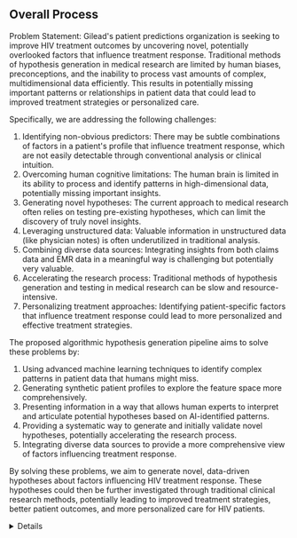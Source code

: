 ## Overall Process

Problem Statement: Gilead's patient predictions organization is seeking to improve HIV treatment outcomes by uncovering novel, potentially overlooked factors that influence treatment response. Traditional methods of hypothesis generation in medical research are limited by human biases, preconceptions, and the inability to process vast amounts of complex, multidimensional data efficiently. This results in potentially missing important patterns or relationships in patient data that could lead to improved treatment strategies or personalized care.

Specifically, we are addressing the following challenges:

1. Identifying non-obvious predictors: There may be subtle combinations of factors in a patient's profile that influence treatment response, which are not easily detectable through conventional analysis or clinical intuition.
2. Overcoming human cognitive limitations: The human brain is limited in its ability to process and identify patterns in high-dimensional data, potentially missing important insights.
3. Generating novel hypotheses: The current approach to medical research often relies on testing pre-existing hypotheses, which can limit the discovery of truly novel insights.
4. Leveraging unstructured data: Valuable information in unstructured data (like physician notes) is often underutilized in traditional analysis.
5. Combining diverse data sources: Integrating insights from both claims data and EMR data in a meaningful way is challenging but potentially very valuable.
6. Accelerating the research process: Traditional methods of hypothesis generation and testing in medical research can be slow and resource-intensive.
7. Personalizing treatment approaches: Identifying patient-specific factors that influence treatment response could lead to more personalized and effective treatment strategies.

The proposed algorithmic hypothesis generation pipeline aims to solve these problems by:

1. Using advanced machine learning techniques to identify complex patterns in patient data that humans might miss.
2. Generating synthetic patient profiles to explore the feature space more comprehensively.
3. Presenting information in a way that allows human experts to interpret and articulate potential hypotheses based on AI-identified patterns.
4. Providing a systematic way to generate and initially validate novel hypotheses, potentially accelerating the research process.
5. Integrating diverse data sources to provide a more comprehensive view of factors influencing treatment response.

By solving these problems, we aim to generate novel, data-driven hypotheses about factors influencing HIV treatment response. These hypotheses could then be further investigated through traditional clinical research methods, potentially leading to improved treatment strategies, better patient outcomes, and more personalized care for HIV patients.
<details>
```javascript
graph TD
    A[Data Preparation]:::dataPrep --> B[Feature Engineering]:::dataPrep
    B --> C[Predictive Model]:::model
    B --> I
    
    
    subgraph I[Main Loop fa:fa-sync]
        direction TB
        D[Synthetic Data Generation]:::dataGen --> E[Morphing Procedure]:::dataGen
        E --> F[Human Interface]:::interface
        F --> G[Hypothesis Collection]:::hypothesis
        G --> H[Hypothesis Validation]:::hypothesis
        H --> D
    end

    subgraph A[Data Preparation fa:fa-database]
        A1[Load CSV data]
        A2[Train-test split]
    end

    subgraph B[Feature Engineering fa:fa-cogs]
        B1[engineer_features function]
    end

    subgraph C[Predictive Model fa:fa-brain]
        C1[XGBClassifier]
        C2[Model training]
    end

    subgraph D[Synthetic Data Generation fa:fa-robot]
        D1[VAE class]
        D2[VAE training]
    end

    subgraph E[Morphing Procedure fa:fa-magic]
        E1[morph_profile function]
    end

    subgraph F[Human Interface fa:fa-user-circle]
        F1[Streamlit app]
        F2[display_profiles function]
    end

    subgraph G[Hypothesis Collection fa:fa-lightbulb]
        G1[SQLite database]
        G2[save_hypothesis function]
    end

    subgraph H[Hypothesis Validation fa:fa-check-circle]
        H1[validate_hypothesis function]
        H2[Statistical testing]
    end
	C --> E

    classDef dataPrep fill:#8DD6F9,stroke:#212121,stroke-width:2px,rx:10,ry:10;
    classDef model fill:#FAB518,stroke:#212121,stroke-width:2px,rx:10,ry:10;
    classDef dataGen fill:#5EC5F7,stroke:#212121,stroke-width:2px,rx:10,ry:10;
    classDef interface fill:#28B1F5,stroke:#212121,stroke-width:2px,rx:10,ry:10;
    classDef hypothesis fill:#098CBB,stroke:#212121,stroke-width:2px,rx:10,ry:10;

    style I fill:#F2F2F2,stroke:#212121,stroke-width:2px,rx:10,ry:10;
```
</details>

**Rendered Graph:**
![[Pasted image 20240814111059.png]]



## Data Preparation

The foundation of our algorithmic hypothesis generation pipeline is robust and comprehensive data preparation. For this POC focusing on HIV treatment response, we'll need to carefully curate, clean, and integrate data from multiple sources. Here's a detailed breakdown of the data preparation process:

1. Data Sources:
   a. Claims Data: This will include medical claims and pharmacy claims.
   b. Electronic Medical Records (EMR): This will include lab results, vital signs, and simplified clinical notes.

2. Data Extraction and Integration

	a. Claims Data Extraction:
	   - Identify relevant claims databases (e.g., medical claims, pharmacy claims)
	   - Define the time period for data extraction (e.g., last 3 years)
	   - Extract the following key elements:
	     * Patient identifiers (using anonymized IDs)
	     * Diagnosis codes (ICD-10)
	     * Procedure codes (CPT, HCPCS)
	     * Prescription drug information (NDC codes)
	     * Service dates
	     * Provider information
	     * Cost data
	
	b. EMR Data Extraction:
	   - Identify relevant EMR systems
	   - Extract the following key elements:
	     * Patient identifiers (using anonymized IDs matching claims data)
	     * Laboratory results (focusing on HIV-related tests like CD4 count, viral load)
	     * Vital signs
	     * Medication lists
	     * Allergies
	     * Simplified clinical notes (if available)
	     * Encounter dates
	
	c. Data Integration:
	   - Create a master patient index using anonymized patient identifiers
	   - Perform a deterministic match between claims and EMR data using the patient identifiers
	   - Reconcile discrepancies in demographic information across sources
	   - Create a timeline of events for each patient, incorporating:
	     * Diagnosis dates
	     * Treatment initiation and changes
	     * Lab test dates and results
	     * Prescription fill dates
	   - Aggregate multiple records per patient into a single, comprehensive patient profile
	
	d. Data Standardization:
	   - Standardize coding systems across data sources (e.g., ensure consistent use of ICD-10 codes)
	   - Normalize units of measurement for lab results
	   - Create consistent categories for variables like race/ethnicity across sources
	
	e. Data Quality Checks:
	   - Identify and handle duplicate records
	   - Check for logical inconsistencies (e.g., procedures occurring before diagnosis dates)
	   - Verify completeness of critical fields
	   - Assess the proportion of missing data for each variable
	
	f. Privacy and Security Measures:
	   - Ensure all directly identifiable information is removed or encrypted
	   - Implement data access controls
	   - Maintain an audit trail of all data handling processes
	
	g. Documentation:
	   - Document all data sources, extraction methods, and integration procedures
	   - Create a detailed data dictionary for the integrated dataset
	   - Note any limitations or potential biases in the integrated data
	This process creates a rich, longitudinal dataset for each patient, combining the comprehensive coverage of claims data with the clinical detail of EMR data. The integrated dataset will serve as the foundation for our subsequent analysis and hypothesis generation, providing a holistic view of each patient's HIV treatment journey.

3. Data Cleaning and Preprocessing:
   - Handle missing data: We use median imputation for numeric features. For categorical features, we treat missing values as a separate category.
   - Encode categorical variables: We use one-hot encoding for categorical features.
   - Text preprocessing: For this POC, we use a simple bag-of-words approach. In a more advanced implementation, we could use more sophisticated NLP techniques.
   - Feature scaling: We standardize numeric features to ensure all features are on the same scale.

4. Feature Engineering:
   - Create derived features: For example, we could create a feature for "time since diagnosis" or "number of medication changes".
   - Temporal features: Create features that capture changes over time, such as rate of change in CD4 count.

5. Target Variable Definition:
   - For this POC, we define treatment success as achieving viral suppression (viral load < 200 copies/mL).

6. Data Splitting:
   - We split the data into training (80%) and testing (20%) sets, stratified by the target variable.

7. Data Validation:
   - Check for data quality issues: Look for outliers, inconsistent values, etc.
   - Verify data distributions: Ensure the distributions of key variables make sense clinically.

8. Privacy and Security:
   - Ensure all data is de-identified.
   - Implement necessary security measures to protect sensitive health information.

9. Documentation:
   - Document all data preparation steps, including any assumptions made and rationale for decisions.
   - Create a data dictionary that explains all variables in the final dataset.

This data preparation process creates a clean, structured dataset that captures a comprehensive view of each patient's health status and treatment history. It forms the foundation for our predictive model and synthetic data generation, enabling us to explore complex patterns in the data that might influence HIV treatment response.

In a full implementation, we would work closely with clinical experts to refine this process, potentially including additional relevant features or more sophisticated preprocessing techniques. We would also implement more robust data quality checks and validation procedures to ensure the integrity of our analysis.
## Feature Engineering

Feature engineering is a critical step in our process, where we transform raw data into meaningful inputs for our predictive model and hypothesis generation pipeline. The goal is to create features that capture clinically relevant aspects of a patient's health status, treatment history, and potential factors influencing treatment response.

1. Temporal Features:
   a. Time since diagnosis: Calculate the duration between HIV diagnosis date and current date.
   b. Treatment duration: Compute the length of time on current treatment regimen.
   c. Rate of change in key lab values:
      - CD4 count slope over the past 6 months, 1 year, and since diagnosis
      - Viral load trajectory (e.g., time to achieve viral suppression, frequency of "blips")
   d. Medication adherence proxy: Calculate the proportion of days covered (PDC) based on prescription fill data.
   e. Healthcare utilization patterns: Create features representing frequency of clinic visits, hospitalizations, or emergency department use over time.

2. Treatment History Features:
   a. Number of regimen changes: Count the number of times a patient's antiretroviral therapy (ART) regimen has been modified.
   b. Previous treatment responses: Create binary indicators for success/failure of past regimens.
   c. Drug class exposure: Generate binary flags for exposure to different classes of antiretroviral drugs (e.g., NRTIs, NNRTIs, PIs, INSTIs).
   d. Cumulative drug exposure: Calculate total duration of exposure to each drug class.

3. Comorbidity Features:
   a. Charlson Comorbidity Index: Calculate this standardized score based on ICD-10 codes.
   b. HIV-specific comorbidities: Create binary indicators for common HIV-related conditions (e.g., lipodystrophy, cardiovascular disease, renal impairment).
   c. Mental health status: Derive indicators for diagnoses like depression or anxiety, and their treatment status.
   d. Substance use: Generate features indicating presence and severity of substance use disorders.

4. Socioeconomic and Demographic Features:
   a. Insurance stability: Create a feature representing changes in insurance status over time.
   b. Socioeconomic status proxy: Use zip code level data to estimate income level or deprivation index.
   c. Age at diagnosis: Calculate the patient's age when first diagnosed with HIV.

5. Treatment Complexity Features:
   a. Pill burden: Calculate the total number of pills prescribed daily.
   b. Dosing frequency: Create a feature representing how many times per day medications are taken.
   c. Drug-drug interaction potential: Develop a score based on the number and severity of potential interactions in the current regimen.

6. Lab Value Features:
   a. Baseline CD4 and viral load: Capture these values at treatment initiation.
   b. CD4/CD8 ratio: Calculate this ratio, which is associated with immune activation.
   c. Other relevant lab values: Create features for liver function tests, kidney function, lipid profiles, etc.

7. Text-Derived Features:
   a. Side effect mentions: Use natural language processing on clinical notes to count mentions of side effects.
   b. Sentiment analysis: Attempt to capture patient sentiment or physician concerns from clinical notes.

8. Genetic Features (if available):
   a. HLA-B*5701 status: Create a binary indicator for this genetic marker associated with abacavir hypersensitivity.
   b. HIV subtype: Generate categorical features for different HIV subtypes.

9. Interaction Terms:
   a. Age * Comorbidity index: Capture how comorbidities might differently affect older vs. younger patients.
   b. Drug class * Time on treatment: Explore if certain drug classes have different effectiveness over time.

10. Dimensionality Reduction:
    a. Principal Component Analysis (PCA): Apply PCA to groups of related features (e.g., lab values) to capture most of the variance in fewer dimensions.
    b. Autoencoder latent space: For high-dimensional data like prescription history, use an autoencoder to create a lower-dimensional representation.

11. Feature Selection:
    a. Correlation analysis: Identify and potentially remove highly correlated features.
    b. Feature importance from tree-based models: Use random forests to rank features by importance.
    c. L1 regularization: Apply Lasso regression to automatically select relevant features.

12. Normalization and Scaling:
    a. Standardization: Apply z-score normalization to numerical features.
    b. Log transformation: Apply to heavily skewed features like viral load.

Throughout this process, it's crucial to:
- Collaborate closely with HIV clinicians to ensure features are clinically meaningful.
- Document all feature engineering steps and rationale.
- Validate engineered features against clinical knowledge.
- Be mindful of potential biases introduced in feature engineering.
- Consider the interpretability of features, especially for hypothesis generation.

This comprehensive feature engineering process aims to capture the complexity of HIV treatment response, creating a rich set of inputs for our predictive model and hypothesis generation pipeline. The goal is to enable the discovery of non-obvious patterns and relationships that could lead to novel hypotheses about factors influencing HIV treatment outcomes.
## Predictive Model

The predictive model is a crucial component of our hypothesis generation pipeline. It will learn patterns from our engineered features to predict HIV treatment response. This model will not only serve as a predictive tool but also as a basis for generating synthetic patient profiles and identifying important features for hypothesis generation.

1. Model Selection:
   For this task, we'll use an ensemble of models to capture different aspects of the data:

   a. Gradient Boosting Machine (GBM): 
      - Primary model (e.g., XGBoost or LightGBM)
      - Excellent at handling non-linear relationships and interactions
      - Provides feature importance scores

   b. Random Forest:
      - Complementary tree-based model
      - Less prone to overfitting compared to single decision trees
      - Offers an alternative measure of feature importance

   c. Logistic Regression with L1 regularization:
      - Provides a linear baseline
      - Offers easily interpretable coefficients
      - L1 regularization performs feature selection

2. Target Variable:
   - Define treatment success as achieving viral suppression (viral load < 200 copies/mL) within 6 months of treatment initiation or change
   - This creates a binary classification problem

3. Model Training:

   a. Data Splitting:
      - Use 70% of data for training, 15% for validation, and 15% for final testing
      - Ensure stratification by the target variable and key demographic factors

   b. Cross-Validation:
      - Implement 5-fold cross-validation on the training set
      - Use stratified sampling to maintain class balance in each fold

   c. Hyperparameter Tuning:
      - Use Bayesian optimization for hyperparameter tuning
      - Optimize for area under the ROC curve (AUC-ROC)
      - Key parameters to tune:
        * GBM: learning rate, max depth, min child weight, subsample ratio
        * Random Forest: number of trees, max depth, min samples per leaf
        * Logistic Regression: regularization strength

   d. Ensemble Method:
      - Use a simple weighted average of the three models' predictions
      - Optimize weights on the validation set

4. Model Evaluation:

   a. Performance Metrics:
      - AUC-ROC as the primary metric
      - Also report accuracy, precision, recall, and F1-score
      - Calculate confidence intervals for each metric using bootstrap resampling

   b. Calibration:
      - Assess calibration using reliability diagrams
      - Apply Platt scaling if necessary to improve probability estimates

   c. Subgroup Analysis:
      - Evaluate model performance across different patient subgroups (e.g., by age, gender, race)
      - Identify any disparities in predictive accuracy

5. Feature Importance:

   a. Global Feature Importance:
      - Use SHAP (SHapley Additive exPlanations) values to quantify feature importance
      - Compare with built-in feature importance measures from GBM and Random Forest

   b. Local Feature Importance:
      - Generate SHAP force plots for individual predictions to understand local feature effects

   c. Feature Interactions:
      - Use SHAP interaction values to identify important feature interactions

6. Model Interpretability:

   a. Partial Dependence Plots:
      - Create partial dependence plots for top features to visualize their effect on predictions

   b. Individual Conditional Expectation (ICE) Plots:
      - Use ICE plots to examine how predictions change for individual patients as a feature varies

   c. Global Surrogate Models:
      - Train interpretable models (e.g., decision trees) to approximate the complex model's behavior

7. Fairness and Bias Assessment:

   a. Disparate Impact Analysis:
      - Check for unfair bias across protected groups (e.g., race, gender)

   b. Equalized Odds:
      - Assess whether the model has similar false positive and false negative rates across groups

8. Model Monitoring and Updating:

   a. Drift Detection:
      - Implement mechanisms to detect data drift and model performance degradation over time

   b. Periodic Retraining:
      - Set up a process for regular model retraining with new data

9. Documentation:

   a. Model Card:
      - Create a model card documenting model details, performance, limitations, and intended use

   b. Reproducibility:
      - Ensure all model training steps are documented and reproducible

This predictive model serves as the foundation for our hypothesis generation pipeline. By accurately predicting treatment response and providing insights into feature importance and interactions, it will guide the generation of synthetic patient profiles and help focus our hypothesis generation efforts on the most promising areas. The emphasis on interpretability and fairness ensures that the model's insights can be translated into clinically meaningful hypotheses while minimizing the risk of perpetuating or introducing biases.
## Synthetic Data Generation

Synthetic data generation is a crucial component of our hypothesis generation pipeline. It allows us to explore the feature space more comprehensively and generate novel patient profiles that can lead to new insights. For this task, we'll use a Variational Autoencoder (VAE) with some specific modifications to suit our needs.

1. Variational Autoencoder (VAE) Architecture:

   a. Encoder Network:
      - Input layer: Dimensionality matching our feature set
      - Hidden layers: 2-3 dense layers with ReLU activation
      - Output layer: Two separate outputs for mean and log-variance of the latent space

   b. Latent Space:
      - Dimension: Start with 32 dimensions, adjust based on performance
      - Reparameterization trick for backpropagation

   c. Decoder Network:
      - Input: Latent space representation
      - Hidden layers: 2-3 dense layers with ReLU activation
      - Output layer: Matching input dimensionality, with appropriate activations for different feature types

2. Training Process:

   a. Loss Function:
      - Reconstruction loss: Mean squared error for continuous features, binary cross-entropy for categorical features
      - KL divergence loss: To ensure latent space follows a standard normal distribution
      - Total loss: Weighted sum of reconstruction loss and KL divergence

   b. Training Data:
      - Use the same training set as the predictive model
      - Normalize continuous features to [0,1] range

   c. Training Procedure:
      - Use Adam optimizer
      - Implement KL annealing to improve early training stability
      - Use early stopping based on validation set performance

3. Conditional VAE Modification:

   - Extend the VAE to a Conditional VAE (CVAE) by incorporating treatment response as a condition
   - This allows generation of synthetic patients with specific treatment outcomes

4. Latent Space Exploration:

   a. Interpolation:
      - Generate new samples by interpolating between existing patient representations in latent space

   b. Extrapolation:
      - Cautiously explore regions slightly outside the observed data distribution

5. Quality Assurance:

   a. Distribution Matching:
      - Compare distributions of key features in real and synthetic data using KS test
      - Visualize distributions using kernel density estimation plots

   b. Correlation Structure:
      - Ensure correlation matrix of synthetic data matches that of real data

   c. Clinical Plausibility:
      - Have clinical experts review a sample of synthetic profiles for plausibility

6. Diversity and Novelty:

   a. Measure diversity of generated samples using metrics like:
      - Latent space coverage
      - Unique attribute combinations

   b. Assess novelty by quantifying the proportion of generated profiles that don't closely match any real patients

7. Privacy Preservation:

   a. Differential Privacy:
      - Implement differential privacy techniques in the training process to prevent memorization of individual patients

   b. Membership Inference Attacks:
      - Test the model's vulnerability to membership inference attacks

8. Synthetic Data Augmentation:

   a. Generate a large pool of synthetic patients (e.g., 10x the original dataset size)

   b. Use the predictive model to assign treatment response probabilities to synthetic patients

9. Feature Importance Alignment:

   a. Compare feature importance in the predictive model between real and synthetic data
   
   b. Fine-tune the VAE if necessary to better capture important feature relationships

10. Morphing Procedure:

    a. Implement a gradient-based method in latent space to modify synthetic profiles towards better/worse predicted outcomes
    
    b. Ensure morphed profiles remain on the learned data manifold

11. Documentation:

    a. Document all hyperparameters and architectural decisions
    
    b. Create a detailed guide on how to use the synthetic data generator

12. Ethical Considerations:

    a. Assess potential biases in the synthetic data
    
    b. Consider the ethical implications of generating synthetic patient profiles

This synthetic data generation process allows us to create a diverse set of realistic patient profiles that we can use for hypothesis generation. By exploring the latent space and morphing synthetic profiles, we can identify patterns and relationships that might not be apparent in the original dataset alone. 

The key advantages of this approach include:
1. Ability to generate more diverse patient profiles than exist in our original dataset
2. Potential to uncover rare but important feature combinations
3. Privacy preservation, as we're working with synthetic rather than real patient data
4. Flexibility to generate patients with specific characteristics for targeted exploration

However, it's crucial to constantly validate the clinical plausibility of the synthetic data and to be aware of any biases or limitations in the generation process. The synthetic data should be seen as a tool for hypothesis generation, not as a replacement for real patient data in final analyses or decision-making.

## Morphing Procedure

The morphing procedure is a critical component of our hypothesis generation pipeline. It allows us to generate pairs of synthetic patient profiles that differ in their predicted treatment outcomes while remaining as similar as possible in other aspects. This process helps identify the key factors that influence treatment response.

1. Gradient-Based Morphing in Latent Space:

   a. Start with a synthetic patient profile x generated by the VAE
   b. Encode x into the latent space representation z
   c. Calculate the gradient of the predictive model output with respect to z:
      ∇z = ∂m(decode(z)) / ∂z
      where m is our predictive model and decode is the VAE's decoder
   d. Update z in the direction of the gradient:
      z' = z + α * ∇z
      where α is a small step size
   e. Decode z' back to feature space to get the morphed profile x'

2. Constraint Enforcement:

   a. Implement constraints to ensure morphed profiles remain realistic:
      - Boundary constraints: Keep continuous features within observed ranges
      - Categorical constraints: Ensure categorical features remain valid
      - Correlation constraints: Maintain realistic relationships between features

   b. Project morphed profiles back onto the data manifold:
      - Use the VAE's decoder to ensure morphed profiles are consistent with learned data distribution

3. Similarity Preservation:

   a. Implement a similarity metric in feature space:
      - Use a combination of L2 distance for continuous features and Hamming distance for categorical features

   b. Add a similarity term to the morphing objective:
      - Balance between changing the predicted outcome and maintaining similarity to the original profile

4. Iterative Morphing:

   a. Perform morphing in small steps, checking constraints and similarity at each step
   b. Continue until a target change in predicted outcome is achieved or maximum number of steps is reached

5. Bidirectional Morphing:

   a. For each starting profile, generate two morphed profiles:
      - One with increased predicted treatment success
      - One with decreased predicted treatment success

6. Diversity in Morphing:

   a. Start with a diverse set of initial profiles to explore different regions of the feature space
   b. Implement stochastic elements in the morphing process to generate diverse outcomes

7. Feature Importance Integration:

   a. Use feature importance scores from the predictive model to guide the morphing process
   b. Allow larger changes in more important features and smaller changes in less important ones

8. Clinical Plausibility Checks:

   a. Implement rule-based checks to ensure clinical plausibility of morphed profiles
   b. Have clinical experts periodically review samples of morphed pairs

9. Morphing in Feature Subspaces:

   a. Implement the ability to morph only within specific feature subspaces (e.g., only lab values or only treatment history)
   b. This allows for more targeted exploration of hypotheses

10. Counterfactual Explanations:

    a. For each morphed pair, generate a counterfactual explanation:
       "Profile A would have a better predicted outcome if features X, Y, and Z changed to values P, Q, and R respectively"

11. Morphing Magnitude Control:

    a. Implement controls to adjust the magnitude of changes in the morphing process
    b. Allow for both subtle and more dramatic morphing to explore different scales of effects

12. Parallel Morphing:

    a. Implement parallel processing to generate multiple morphed pairs simultaneously
    b. This increases the efficiency of the hypothesis generation process

13. Morphing Validation:

    a. Verify that morphed profiles indeed have the intended change in predicted outcome
    b. Check that morphed profiles are still classified as realistic by the VAE

14. Documentation and Visualization:

    a. For each morphed pair, document:
       - Initial and final predicted outcomes
       - Key features that changed
       - Magnitude of changes

    b. Develop visualizations to highlight differences between original and morphed profiles

15. Ethical Considerations:

    a. Ensure the morphing process doesn't introduce or amplify biases
    b. Be cautious about morphing sensitive attributes (e.g., race, gender)

This morphing procedure allows us to generate pairs of patient profiles that differ in their predicted treatment outcomes while remaining similar in other aspects. By examining these pairs, we can identify the key factors that influence treatment response and generate novel hypotheses.

The procedure is designed to be flexible, allowing for various types of exploration:
- Gradual vs. dramatic changes
- Changes in specific feature subsets
- Exploration of different regions of the feature space

By combining this morphing procedure with human expert interpretation, we create a powerful tool for generating novel, data-driven hypotheses about factors influencing HIV treatment response. These hypotheses can then be further investigated through traditional clinical research methods, potentially leading to improved treatment strategies and better patient outcomes.
## Human Interface

The Human Interface is a crucial component of our hypothesis generation pipeline, serving as the bridge between the AI-generated insights and human expertise. This interface allows clinical experts to interpret the patterns identified by our models and articulate potential hypotheses.

1. User-Friendly Dashboard:

   a. Web-based interface accessible via secure login
   b. Responsive design for use on various devices (desktop, tablet)
   c. Intuitive navigation with clear section demarcations

2. Profile Comparison View:

   a. Side-by-side display of original and morphed patient profiles
   b. Visual highlighting of key differences between profiles
   c. Interactive elements allowing users to hover over features for more details

3. Feature Importance Visualization:

   a. Bar charts or waterfall plots showing top features contributing to the change in predicted outcome
   b. Option to switch between global and local feature importance views

4. Clinical Summary Generation:

   a. AI-generated clinical summaries for each profile in natural language
   b. Highlighting of key changes between original and morphed profiles

5. Hypothesis Input Mechanism:

   a. Free-text input field for experts to articulate hypotheses
   b. Structured input options for categorizing hypotheses (e.g., by feature category)
   c. Option to link hypotheses to specific feature changes

6. Collaborative Features:

   a. Ability to share and discuss specific profile pairs with other experts
   b. Comment threading for ongoing discussions about particular hypotheses

7. Hypothesis Management:

   a. List view of all generated hypotheses with sorting and filtering options
   b. Tagging system for categorizing and organizing hypotheses
   c. Voting or rating system for hypotheses to surface the most promising ones

8. Exploratory Tools:

   a. Ability to request additional morphed profiles with specific characteristics
   b. Interactive plots (e.g., partial dependence plots) for exploring feature effects

9. Educational Resources:

   a. Integrated glossary of terms and feature definitions
   b. Quick-access clinical guidelines relevant to HIV treatment

10. Feedback Mechanism:

    a. Option for users to flag unrealistic or clinically implausible profiles
    b. Ability to provide general feedback on the system's usability and usefulness

11. Hypothesis Validation Preview:

    a. Preliminary statistical checks on generated hypotheses
    b. Visualization of hypothesis support in the original dataset

12. User Activity Tracking:

    a. Logging of user interactions for improving the system
    b. Personal dashboard showing each user's contribution history

13. Customization Options:

    a. Ability to adjust the complexity of displayed information
    b. Customizable alerts for new hypotheses in specific areas of interest

14. Export Functionality:

    a. Option to export hypotheses, profile comparisons, and visualizations
    b. Integration with common research tools (e.g., REDCap, EndNote)

15. Accessibility Features:

    a. Compliance with Web Content Accessibility Guidelines (WCAG)
    b. Color schemes suitable for color-blind users

16. Mobile Companion App:

    a. Simplified version of the interface for mobile devices
    b. Push notifications for new hypotheses or discussion updates

17. Onboarding and Tutorial:

    a. Interactive tutorial for new users
    b. Contextual help and tooltips throughout the interface

18. Security and Privacy:

    a. Secure, encrypted connections (HTTPS)
    b. Role-based access control
    c. Audit logs for all data access and modifications

19. Integration with Existing Systems:

    a. Single sign-on (SSO) with institutional credentials
    b. API for potential integration with electronic health record systems

20. Performance Optimization:

    a. Efficient loading of profile data and visualizations
    b. Caching mechanisms to improve response times

This Human Interface is designed to facilitate the critical process of translating AI-generated insights into clinically meaningful hypotheses. It provides a collaborative, user-friendly environment for clinical experts to explore the data, articulate their insights, and collectively generate and refine hypotheses about factors influencing HIV treatment response.

The interface strikes a balance between providing comprehensive information and maintaining ease of use. It empowers users to leverage their clinical expertise in interpreting the AI-generated comparisons, while also providing tools to help manage and organize the hypotheses generated.

By fostering a collaborative environment and providing intuitive tools for exploration and hypothesis articulation, this interface aims to maximize the potential for generating novel, clinically relevant hypotheses that can drive future research and improve HIV treatment outcomes.
## Hypothesis Collection

The Hypothesis Collection component is crucial for capturing, organizing, and preparing the hypotheses generated through our AI-assisted process for further evaluation and potential clinical investigation.

1. Structured Hypothesis Capture:

   a. Standardized format for hypothesis submission:
      - Hypothesis statement
      - Rationale
      - Relevant features
      - Expected effect direction
      - Confidence level (as assessed by the proposing expert)

   b. Guided input process to ensure completeness of submissions

2. Automated Tagging System:

   a. Use natural language processing to automatically tag hypotheses with relevant keywords
   b. Categorize hypotheses by type (e.g., treatment-related, patient characteristic, behavioral)
   c. Link hypotheses to relevant medical concepts using a standardized ontology (e.g., SNOMED CT)

3. Duplication Detection:

   a. Implement similarity scoring between new and existing hypotheses
   b. Alert users to potential duplicates during submission
   c. Provide option to link similar hypotheses or merge duplicates

4. Hypothesis Versioning:

   a. Maintain a version history for each hypothesis
   b. Allow for hypothesis refinement and evolution over time
   c. Track the lineage of hypotheses that build upon or modify earlier ones

5. Collaborative Refinement:

   a. Enable commenting and discussion on individual hypotheses
   b. Allow for collaborative editing of hypotheses
   c. Implement a peer review process for hypothesis validation

6. Prioritization Mechanism:

   a. Expert voting system to surface promising hypotheses
   b. Algorithmic scoring based on:
      - Strength of supporting data from the synthetic profiles
      - Novelty compared to existing medical knowledge
      - Potential impact on treatment outcomes
   c. Combine expert votes and algorithmic scores for overall prioritization

7. Evidence Linking:

   a. Automatically link hypotheses to relevant synthetic patient profiles
   b. Allow manual linking to external evidence (e.g., published literature)
   c. Track accumulating evidence for/against each hypothesis over time

8. Hypothesis Clustering:

   a. Use machine learning techniques to cluster related hypotheses
   b. Visualize hypothesis clusters to identify broader themes or research areas

9. Integration with External Databases:

   a. Cross-reference hypotheses with clinical trial databases
   b. Link to relevant sections of treatment guidelines
   c. Connect to PubMed for related literature

10. Hypothesis Export:

    a. Generate formatted hypothesis reports for stakeholders
    b. Provide API access for integration with other research tools
    c. Create data extracts for statistical analysis software

11. Audit Trail:

    a. Track the full lifecycle of each hypothesis
    b. Record all interactions, modifications, and evaluations
    c. Maintain a log of who accessed each hypothesis and when

12. Privacy and Access Control:

    a. Implement role-based access to hypothesis data
    b. Allow hypothesis creators to control visibility and editing rights
    c. Ensure compliance with relevant data protection regulations

13. Notification System:

    a. Alert relevant experts when new hypotheses are submitted in their area of expertise
    b. Notify hypothesis creators of new comments, evaluations, or related evidence

14. Hypothesis Challenge Framework:

    a. Allow experts to formally challenge hypotheses
    b. Structured process for presenting contrary evidence or alternative explanations
    c. Mechanism for resolving or synthesizing conflicting hypotheses

15. Integration with Validation Pipeline:

    a. Flag hypotheses ready for formal statistical validation
    b. Track hypotheses through the validation process
    c. Update hypothesis status based on validation results

16. Visualization Tools:

    a. Network diagrams showing relationships between hypotheses
    b. Timeline views of hypothesis evolution and supporting evidence
    c. Heatmaps of hypothesis clusters and research focus areas

17. Natural Language Generation:

    a. Automatically generate plain-language summaries of hypotheses
    b. Create draft abstracts for promising hypotheses to speed up research proposal development

18. Continuous Learning:

    a. Feed validated hypotheses back into the AI model to improve future generations
    b. Track patterns in successful vs. unsuccessful hypotheses to guide future exploration

19. Ethical Review Integration:

    a. Flag hypotheses that may require ethical review (e.g., those involving vulnerable populations)
    b. Integrate with institutional review board (IRB) submission processes

20. Performance Metrics:

    a. Track key metrics like hypothesis generation rate, validation rate, and eventual clinical impact
    b. Provide dashboards for project managers and stakeholders to monitor progress

This Hypothesis Collection system serves as a crucial bridge between the AI-assisted generation of ideas and their eventual testing in clinical settings. It provides a structured, collaborative environment for capturing, refining, and prioritizing hypotheses, ensuring that the most promising ideas are efficiently moved forward in the research pipeline. By integrating with existing knowledge bases and providing tools for evaluation and refinement, this system aims to accelerate the translation of data-driven insights into clinically relevant research questions and, ultimately, improved HIV treatment strategies.

## Hypothesis Validation

The Hypothesis Validation component is crucial for rigorously assessing the generated hypotheses, determining their statistical significance, and evaluating their potential clinical relevance. This stage bridges the gap between AI-generated insights and evidence-based clinical research.

1. Initial Statistical Screening:

   a. Automated statistical tests:
      - Chi-square tests for categorical variables
      - T-tests or Mann-Whitney U tests for continuous variables
      - Logistic regression for multivariate relationships
   b. Multiple hypothesis testing correction (e.g., Bonferroni, False Discovery Rate)
   c. Power analysis to determine if sample size is sufficient for reliable testing

2. Advanced Statistical Modeling:

   a. Develop more complex models to test hypotheses:
      - Multivariate logistic regression
      - Cox proportional hazards models for time-to-event data
      - Mixed-effects models for longitudinal data
   b. Include relevant covariates and potential confounders
   c. Test for interaction effects suggested in the hypotheses

3. Causal Inference Techniques:

   a. Implement causal inference methods where appropriate:
      - Propensity score matching
      - Instrumental variable analysis
      - Difference-in-differences analysis
   b. Assess the potential for unmeasured confounding
   c. Conduct sensitivity analyses to test robustness of findings

4. Machine Learning-Based Validation:

   a. Use feature importance measures from the predictive model to support hypotheses
   b. Implement model-agnostic interpretation techniques (e.g., SHAP values)
   c. Develop specialized models to test specific hypotheses

5. Subgroup Analysis:

   a. Test hypotheses within relevant patient subgroups
   b. Investigate potential heterogeneous treatment effects
   c. Assess consistency of findings across different populations

6. External Data Validation:

   a. Where possible, test hypotheses on external datasets
   b. Collaborate with other institutions to access additional data for validation
   c. Compare findings with published literature and ongoing clinical trials

7. Simulation Studies:

   a. Develop simulation models based on hypotheses
   b. Use simulations to explore potential long-term impacts
   c. Conduct sensitivity analyses to identify key drivers of outcomes

8. Bias and Confounding Assessment:

   a. Systematically evaluate potential sources of bias
   b. Conduct formal bias analysis where appropriate
   c. Assess the impact of unmeasured confounders through sensitivity analysis

9. Clinical Relevance Evaluation:

   a. Engage clinical experts to assess the practical significance of findings
   b. Evaluate effect sizes in the context of clinically meaningful differences
   c. Consider potential implications for treatment guidelines

10. Reproducibility Checks:

    a. Implement internal cross-validation procedures
    b. Provide detailed documentation of all analysis steps
    c. Make code and (synthetic) data available for independent verification

11. Visualization of Results:

    a. Create clear, intuitive visualizations of key findings
    b. Develop interactive plots to explore relationships in the data
    c. Generate forest plots for subgroup analyses

12. Uncertainty Quantification:

    a. Calculate and report confidence intervals for all effect estimates
    b. Conduct sensitivity analyses to assess robustness of findings
    c. Implement Bayesian methods to quantify uncertainty where appropriate

13. Hypothesis Refinement:

    a. Based on initial results, refine hypotheses if necessary
    b. Identify additional data needs for more comprehensive testing
    c. Suggest modifications to improve clinical relevance or statistical power

14. Prioritization for Further Research:

    a. Develop a scoring system based on statistical significance, effect size, and clinical relevance
    b. Rank hypotheses for potential follow-up in clinical studies
    c. Identify hypotheses that may warrant immediate clinical attention

15. Integration with Existing Knowledge:

    a. Conduct systematic literature reviews for related evidence
    b. Use meta-analytic techniques to combine new findings with existing studies
    c. Assess how new findings fit within or challenge current clinical paradigms

16. Ethical Considerations:

    a. Evaluate potential ethical implications of validated hypotheses
    b. Assess for any unintended consequences or potential harms
    c. Consider health equity implications of findings

17. Translational Potential Assessment:

    a. Evaluate the potential for findings to lead to new interventions or diagnostics
    b. Assess feasibility of implementing findings in clinical practice
    c. Identify potential barriers to translation and strategies to overcome them

18. Regulatory Considerations:

    a. Assess whether findings have implications for regulatory submissions
    b. Evaluate alignment with current regulatory guidelines
    c. Identify any need for discussions with regulatory bodies

19. Continuous Feedback Loop:

    a. Feed validation results back into the hypothesis generation process
    b. Use insights from validation to refine the AI models and morphing procedures
    c. Continuously update the knowledge base with new findings

20. Reporting and Dissemination:

    a. Generate comprehensive validation reports for each hypothesis
    b. Prepare summaries for different stakeholders (e.g., researchers, clinicians, patients)
    c. Identify potential publication opportunities for significant findings

This Hypothesis Validation component ensures that the AI-generated hypotheses are rigorously tested and evaluated before being considered for further clinical investigation. By combining advanced statistical techniques with clinical expertise and ethical considerations, this process aims to identify the most promising hypotheses that have the potential to improve HIV treatment outcomes. 

The validation process is designed to be thorough, transparent, and aligned with the highest standards of clinical research. It not only assesses the statistical validity of hypotheses but also their clinical relevance and potential impact. This comprehensive approach helps to bridge the gap between data-driven insights and evidence-based clinical practice, potentially accelerating the pace of discovery in HIV treatment research.